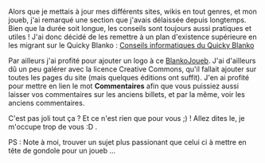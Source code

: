 Alors que je mettais à jour mes différents sites, wikis en tout genres, et mon joueb, j'ai remarqué une section que j'avais délaissée depuis longtemps. Bien que la durée soit longue, les conseils sont toujours aussi pratiques et utiles ! J'ai donc décidé de les remettre à un plan d'existence supérieure en les migrant sur le Quicky Blanko : [Conseils informatiques du Quicky Blanko](http://blankoworld.homelinux.com/wiki/doku.php?id=informatique:conseils "Se rendre à la rubrique Conseils Informatiques du Quicky Blanko")

Par ailleurs j'ai profité pour ajouter un logo à ce [BlankoJoueb](http://blanko.free.fr${BASE_URL}/ "Ici"). J'ai d'ailleurs dû un peu galérer avec la licence Creative Commons, qu'il fallait ajouter sur toutes les pages du site (mais quelques éditions ont suffit). J'en ai profité pour mettre en lien le mot **Commentaires** afin que vous puissiez aussi laisser vos commentaires sur les anciens billets, et par la même, voir les anciens commentaires.

C'est pas joli tout ça ?  Et ce n'est rien que pour vous ;) ! Allez dites le, je m'occupe trop de vous :D .

PS : Note à moi, trouver un sujet plus passionant que celui ci à mettre en tête de gondole pour un joueb ...
